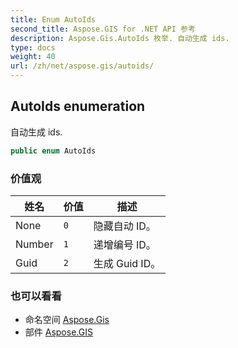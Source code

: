 ```yaml
---
title: Enum AutoIds
second_title: Aspose.GIS for .NET API 参考
description: Aspose.Gis.AutoIds 枚举. 自动生成 ids.
type: docs
weight: 40
url: /zh/net/aspose.gis/autoids/
---
```

## AutoIds enumeration

自动生成 ids.

```csharp
public enum AutoIds
```

### 价值观

| 姓名 | 价值 | 描述 |
| --- | --- | --- |
| None | `0` | 隐藏自动 ID。 |
| Number | `1` | 递增编号 ID。 |
| Guid | `2` | 生成 Guid ID。 |

### 也可以看看

* 命名空间 [Aspose.Gis](../../aspose.gis/)
* 部件 [Aspose.GIS](../../)


